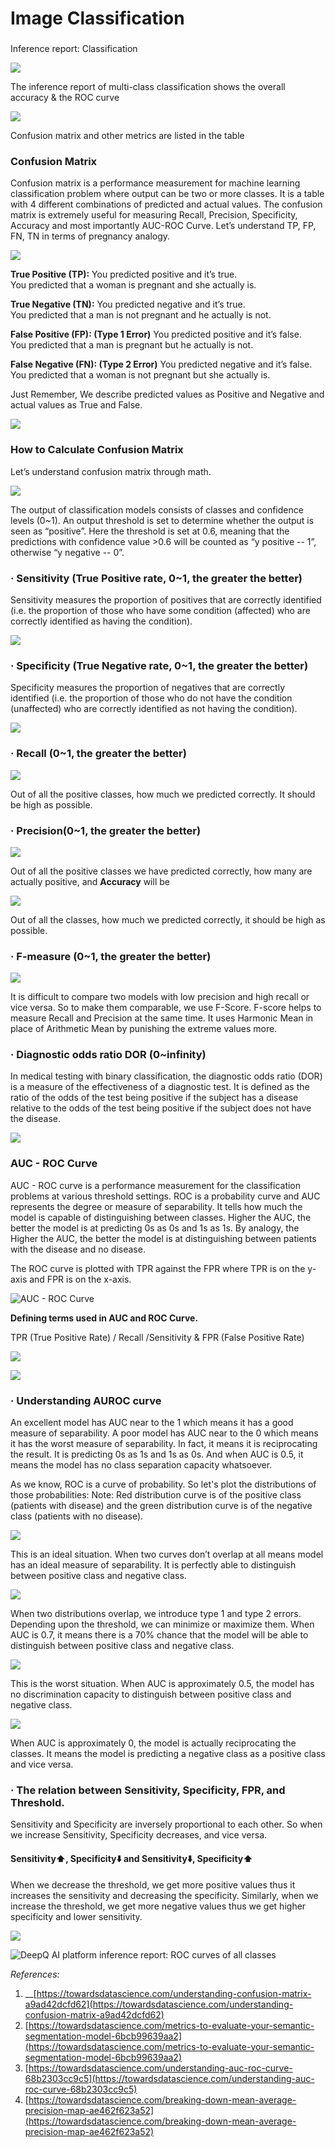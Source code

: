 # Image Classification

###

Inference report: Classification

![](<../../.gitbook/assets/image (172).png>)

The inference report of multi-class classification shows the overall accuracy & the ROC curve

![](<../../.gitbook/assets/image (173).png>)

Confusion matrix and other metrics are listed in the table

### **Confusion Matrix**

Confusion matrix is a performance measurement for machine learning classification problem where output can be two or more classes. It is a table with 4 different combinations of predicted and actual values. The confusion matrix is extremely useful for measuring Recall, Precision, Specificity, Accuracy and most importantly AUC-ROC Curve. Let’s understand TP, FP, FN, TN in terms of pregnancy analogy.

![](<../../.gitbook/assets/image (174).png>)

**True Positive (TP):** You predicted positive and it’s true.\
You predicted that a woman is pregnant and she actually is.

**True Negative (TN):** You predicted negative and it’s true.\
You predicted that a man is not pregnant and he actually is not.

**False Positive (FP): (Type 1 Error)** You predicted positive and it’s false.\
You predicted that a man is pregnant but he actually is not.

**False Negative (FN): (Type 2 Error)** You predicted negative and it’s false.\
You predicted that a woman is not pregnant but she actually is.

Just Remember, We describe predicted values as Positive and Negative and actual values as True and False.

![](<../../.gitbook/assets/image (175).png>)

### **How to Calculate Confusion Matrix**

Let’s understand confusion matrix through math.

![](<../../.gitbook/assets/image (176).png>)

The output of classification models consists of classes and confidence levels (0\~1). An output threshold is set to determine whether the output is seen as “positive”. Here the threshold is set at 0.6, meaning that the predictions with confidence value >0.6 will be counted as “y positive -- 1”, otherwise “y negative -- 0”.

### · **Sensitivity (True Positive rate, 0\~1, the greater the better)**

Sensitivity measures the proportion of positives that are correctly identified (i.e. the proportion of those who have some condition (affected) who are correctly identified as having the condition).

![](<../../.gitbook/assets/image (177).png>)

### · **Specificity (True Negative rate, 0\~1, the greater the better)**

Specificity measures the proportion of negatives that are correctly identified (i.e. the proportion of those who do not have the condition (unaffected) who are correctly identified as not having the condition).

![](<../../.gitbook/assets/image (179).png>)

### · **Recall (0\~1, the greater the better)**

![](<../../.gitbook/assets/image (180).png>)

Out of all the positive classes, how much we predicted correctly. It should be high as possible.

### · **Precision(0\~1, the greater the better)**

![](<../../.gitbook/assets/image (181).png>)

Out of all the positive classes we have predicted correctly, how many are actually positive, and **Accuracy** will be

![](<../../.gitbook/assets/image (182).png>)

Out of all the classes, how much we predicted correctly, it should be high as possible.

### · **F-measure (0\~1, the greater the better)**

![](<../../.gitbook/assets/image (188).png>)

It is difficult to compare two models with low precision and high recall or vice versa. So to make them comparable, we use F-Score. F-score helps to measure Recall and Precision at the same time. It uses Harmonic Mean in place of Arithmetic Mean by punishing the extreme values more.

### · **Diagnostic odds ratio DOR (0\~infinity)**

In medical testing with binary classification, the diagnostic odds ratio (DOR) is a measure of the effectiveness of a diagnostic test. It is defined as the ratio of the odds of the test being positive if the subject has a disease relative to the odds of the test being positive if the subject does not have the disease.

![](<../../.gitbook/assets/image (187).png>)

### **AUC - ROC Curve**

AUC - ROC curve is a performance measurement for the classification problems at various threshold settings. ROC is a probability curve and AUC represents the degree or measure of separability. It tells how much the model is capable of distinguishing between classes. Higher the AUC, the better the model is at predicting 0s as 0s and 1s as 1s. By analogy, the Higher the AUC, the better the model is at distinguishing between patients with the disease and no disease.

The ROC curve is plotted with TPR against the FPR where TPR is on the y-axis and FPR is on the x-axis.

![AUC - ROC Curve](<../../.gitbook/assets/image (185).png>)

**Defining terms used in AUC and ROC Curve.**

TPR (True Positive Rate) / Recall /Sensitivity & FPR (False Positive Rate)

![](<../../.gitbook/assets/image (186).png>)

![](<../../.gitbook/assets/image (189).png>)

### · **Understanding AUROC curve**

An excellent model has AUC near to the 1 which means it has a good measure of separability. A poor model has AUC near to the 0 which means it has the worst measure of separability. In fact, it means it is reciprocating the result. It is predicting 0s as 1s and 1s as 0s. And when AUC is 0.5, it means the model has no class separation capacity whatsoever.

As we know, ROC is a curve of probability. So let's plot the distributions of those probabilities: Note: Red distribution curve is of the positive class (patients with disease) and the green distribution curve is of the negative class (patients with no disease).

![](<../../.gitbook/assets/image (190).png>)

This is an ideal situation. When two curves don’t overlap at all means model has an ideal measure of separability. It is perfectly able to distinguish between positive class and negative class.

![](<../../.gitbook/assets/image (191).png>)

When two distributions overlap, we introduce type 1 and type 2 errors. Depending upon the threshold, we can minimize or maximize them. When AUC is 0.7, it means there is a 70% chance that the model will be able to distinguish between positive class and negative class.

![](<../../.gitbook/assets/image (192).png>)

This is the worst situation. When AUC is approximately 0.5, the model has no discrimination capacity to distinguish between positive class and negative class.

![](<../../.gitbook/assets/image (193).png>)

When AUC is approximately 0, the model is actually reciprocating the classes. It means the model is predicting a negative class as a positive class and vice versa.

### · **The relation between Sensitivity, Specificity, FPR, and Threshold.**

Sensitivity and Specificity are inversely proportional to each other. So when we increase Sensitivity, Specificity decreases, and vice versa.

#### Sensitivity⬆️, Specificity⬇️ and Sensitivity⬇️, Specificity⬆️

When we decrease the threshold, we get more positive values thus it increases the sensitivity and decreasing the specificity. Similarly, when we increase the threshold, we get more negative values thus we get higher specificity and lower sensitivity.

![](file:///C:/Users/edzer\_wu/AppData/Local/Temp/msohtmlclip1/01/clip\_image022.png)

![DeepQ AI platform inference report: ROC curves of all classes](<../../.gitbook/assets/image (194).png>)

_References:_

1. \_\_[https://towardsdatascience.com/understanding-confusion-matrix-a9ad42dcfd62](https://towardsdatascience.com/understanding-confusion-matrix-a9ad42dcfd62)
2. [https://towardsdatascience.com/metrics-to-evaluate-your-semantic-segmentation-model-6bcb99639aa2](https://towardsdatascience.com/metrics-to-evaluate-your-semantic-segmentation-model-6bcb99639aa2)
3. [https://towardsdatascience.com/understanding-auc-roc-curve-68b2303cc9c5](https://towardsdatascience.com/understanding-auc-roc-curve-68b2303cc9c5)
4. [https://towardsdatascience.com/breaking-down-mean-average-precision-map-ae462f623a52](https://towardsdatascience.com/breaking-down-mean-average-precision-map-ae462f623a52)
